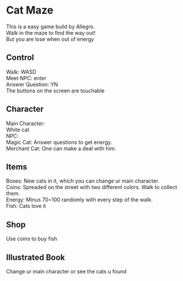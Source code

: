 # Cat Maze
This is a easy game build by Allegro.  
Walk in the maze to find the way out!  
But you are lose when out of energy  

## Control
Walk: WASD  
Meet NPC: enter  
Answer Question: YN  
The buttons on the screen are touchable  

## Character
Main Character:   
White cat  
NPC:  
Magic Cat: Answer questions to get energy.  
Merchant Cat: One can make a deal with him.  

## Items
Boxes: New cats in it, which you can change ur main character.  
Coins: Spreaded on the street with two different colors. Walk to collect them.  
Energy: Minus 70~100 randomly with every step of the walk.  
Fish: Cats love it  

## Shop
Use coins to buy fish  

## Illustrated Book
Change ur main character or see the cats u found  
